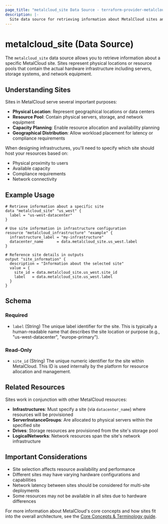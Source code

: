 ```yaml
---
page_title: "metalcloud_site Data Source - terraform-provider-metalcloud"
description: |-
  Site data source for retrieving information about MetalCloud sites and their capabilities
---
```


# metalcloud_site (Data Source)

The `metalcloud_site` data source allows you to retrieve information about a specific MetalCloud site. Sites represent physical locations or resource pools that contain the actual hardware infrastructure including servers, storage systems, and network equipment.

## Understanding Sites

Sites in MetalCloud serve several important purposes:

- **Physical Location**: Represent geographical locations or data centers
- **Resource Pool**: Contain physical servers, storage, and network equipment
- **Capacity Planning**: Enable resource allocation and availability planning
- **Geographical Distribution**: Allow workload placement for latency or compliance requirements

When designing infrastructures, you'll need to specify which site should host your resources based on:
- Physical proximity to users
- Available capacity
- Compliance requirements
- Network connectivity

## Example Usage

```hcl
# Retrieve information about a specific site
data "metalcloud_site" "us_west" {
  label = "us-west-datacenter"
}

# Use site information in infrastructure configuration
resource "metalcloud_infrastructure" "example" {
  infrastructure_label = "my-infrastructure"
  datacenter_name      = data.metalcloud_site.us_west.label
}

# Reference site details in outputs
output "site_information" {
  description = "Information about the selected site"
  value = {
    site_id = data.metalcloud_site.us_west.site_id
    label   = data.metalcloud_site.us_west.label
  }
}
```

## Schema

### Required

- `label` (String) The unique label identifier for the site. This is typically a human-readable name that describes the site location or purpose (e.g., "us-west-datacenter", "europe-primary").

### Read-Only

- `site_id` (String) The unique numeric identifier for the site within MetalCloud. This ID is used internally by the platform for resource allocation and management.

## Related Resources

Sites work in conjunction with other MetalCloud resources:

- **Infrastructures**: Must specify a site (via `datacenter_name`) where resources will be provisioned
- **ServerInstanceGroups**: Are allocated to physical servers within the specified site
- **Drives**: Storage resources are provisioned from the site's storage pool
- **LogicalNetworks**: Network resources span the site's network infrastructure

## Important Considerations

- Site selection affects resource availability and performance
- Different sites may have varying hardware configurations and capabilities
- Network latency between sites should be considered for multi-site deployments
- Some resources may not be available in all sites due to hardware differences

For more information about MetalCloud's core concepts and how sites fit into the overall architecture, see the [Core Concepts & Terminology guide](../guides/concepts.html.md).
